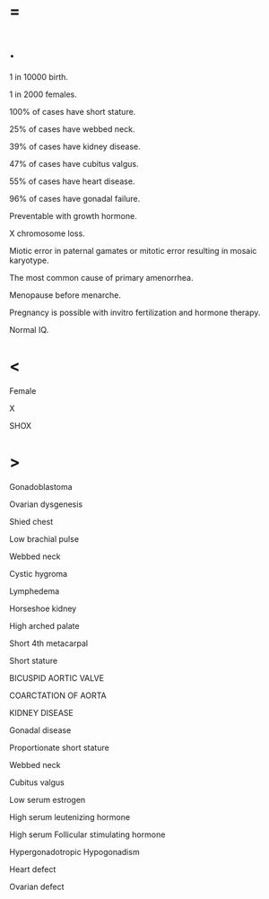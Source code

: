 # =

# .

1 in 10000 birth.

1 in 2000 females.

100% of cases have short stature.

25% of cases have webbed neck.

39% of cases have kidney disease.

47% of cases have cubitus valgus.

55% of cases have heart disease.

96% of cases have gonadal failure.

Preventable with growth hormone.

X chromosome loss.

Miotic error in paternal gamates or mitotic error resulting in mosaic karyotype.

The most common cause of primary amenorrhea.

Menopause before menarche.

Pregnancy is possible with invitro fertilization and hormone therapy.

Normal IQ.

# <

Female

X

SHOX

# >

Gonadoblastoma

Ovarian dysgenesis

Shied chest

Low brachial pulse

Webbed neck

Cystic hygroma

Lymphedema

Horseshoe kidney

High arched palate

Short 4th metacarpal

Short stature

BICUSPID AORTIC VALVE

COARCTATION OF AORTA

KIDNEY DISEASE

Gonadal disease

Proportionate short stature

Webbed neck

Cubitus valgus

Low serum estrogen

High serum leutenizing hormone

High serum Follicular stimulating hormone

Hypergonadotropic Hypogonadism

Heart defect

Ovarian defect
